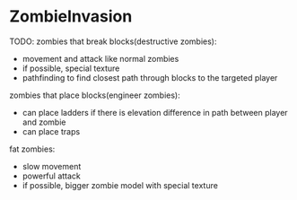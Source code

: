 ZombieInvasion
==============
TODO:
zombies that break blocks(destructive zombies):
  * movement and attack like normal zombies
  * if possible, special texture
  * pathfinding to find closest path through blocks to the targeted player

zombies that place blocks(engineer zombies):
  * can place ladders if there is elevation difference in path between player and zombie
  * can place traps

fat zombies:
  * slow movement
  * powerful attack
  * if possible, bigger zombie model with special texture
  
